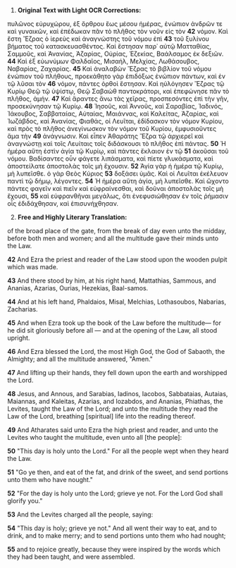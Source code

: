 1. **Original Text with Light OCR Corrections:**

πυλῶνος εὐρυχώρου, ἐξ ὄρθρου ἕως μέσου ἡμέρας, ἐνώπιον ἀνδρῶν
τε καὶ γυναικῶν, καὶ ἐπέδωκαν πᾶν τὸ πλῆθος τὸν νοῦν εἰς τὸν
**42** νόμον. Καὶ ἔστη Ἔζρας ὁ ἱερεὺς καὶ ἀναγνώστης τοῦ νόμου ἐπὶ
**43** τοῦ ξυλίνου βήματος τοῦ κατασκευασθέντος. Καὶ ἔστησαν παρ᾽
αὐτῷ Ματταθίας, Σαμμοῦς, καὶ Ἀνανίας, Ἀζαρίας, Οὐρίας, Ἑζεκίας, Βαάλσαμος ἐκ δεξιῶν.
**44** Καὶ ἐξ εὐωνύμων Φαλδαῖος, Μισαήλ, Μελχίας, Λωθάσουβος, Ναβαρίας, Ζαχαρίας.
**45** Καὶ ἀναλαβὼν Ἔζρας τὸ βιβλίον τοῦ νόμου ἐνώπιον τοῦ πλήθους, προεκάθητο γὰρ ἐπιδόξως ἐνώπιον πάντων, καὶ ἐν τῷ λῦσαι τὸν
**46** νόμον, πάντες ὀρθοὶ ἔστησαν. Καὶ ηὐλόγησεν Ἔζρας τῷ Κυρίῳ Θεῷ τῷ ὑψίστῳ, Θεῷ Σαβαὼθ παντοκράτορι, καὶ ἐπεφώνησε πᾶν τὸ πλῆθος, ἀμήν.
**47** Καὶ ἄραντες ἄνω τὰς χεῖρας, προσπεσόντες ἐπὶ τὴν γῆν, προσεκύνησαν τῷ Κυρίῳ.
**48** Ἰησοῦς, καὶ Ἀννοῦς, καὶ Σαραβίας, Ἰαδινός, Ἰάκουβος, Σαββαταίας, Αὐταίας, Μαιάννας, καὶ Καλείτας, Ἀζαρίας, καὶ Ἰωζάβδος, καὶ Ἀνανίας, Φιαθάς, οἱ Λευῖται, ἐδίδασκον τὸν νόμον Κυρίου, καὶ πρὸς τὸ πλῆθος ἀνεγίνωσκον τὸν νόμον τοῦ Κυρίου, ἐμφυσιοῦντες ἅμα τὴν
**49** ἀνάγνωσιν. Καὶ εἶπεν Ἀθαράτης Ἔζρα τῷ ἀρχιερεῖ καὶ ἀναγνώστῃ καὶ τοῖς Λευίταις τοῖς διδάσκουσι τὸ πλῆθος ἐπὶ πάντας.
**50** Ἡ ἡμέρα αὕτη ἐστὶν ἁγία τῷ Κυρίῳ, καὶ πάντες ἔκλαιον ἐν τῷ
**51** ἀκοῦσαι τοῦ νόμου. Βαδίσαντες οὖν φάγετε λιπάσματα, καὶ πίετε γλυκάσματα, καὶ ἀποστείλατε ἀποστολὰς τοῖς μὴ ἔχουσιν.
**52** Ἁγία γὰρ ἡ ἡμέρα τῷ Κυρίῳ, μὴ λυπεῖσθε. ὁ γὰρ Θεὸς Κύριος
**53** δοξάσει ὑμᾶς. Καὶ οἱ Λευῖται ἐκέλευον παντὶ τῷ δήμῳ, λέγοντες.
**54** Ἡ ἡμέρα αὕτη ἁγία, μὴ λυπεῖσθε. Καὶ ὤχοντο πάντες φαγεῖν καὶ
πιεῖν καὶ εὐφραίνεσθαι, καὶ δοῦναι ἀποστολὰς τοῖς μὴ ἔχουσι,
**55** καὶ εὐφρανθῆναι μεγάλως, ὅτι ἐνεφυσιώθησαν ἐν τοῖς ῥήμασιν οἷς
ἐδιδάχθησαν, καὶ ἐπισυνήχθησαν.

2. **Free and Highly Literary Translation:**

of the broad place of the gate, from the break of day even unto the midday, before both men and women; and all the multitude gave their minds unto the Law.

**42** And Ezra the priest and reader of the Law stood upon the wooden pulpit which was made.

**43** And there stood by him, at his right hand, Mattathias, Sammous, and Ananias, Azarias, Ourias, Hezekias, Baal-samos.

**44** And at his left hand, Phaldaios, Misal, Melchias, Lothasoubos, Nabarias, Zacharias.

**45** And when Ezra took up the book of the Law before the multitude— for he did sit gloriously before all — and at the opening of the Law, all stood upright.

**46** And Ezra blessed the Lord, the most High God, the God of Sabaoth, the Almighty; and all the multitude answered, "Amen."

**47** And lifting up their hands, they fell down upon the earth and worshipped the Lord.

**48** Jesus, and Annous, and Sarabias, Iadinos, Iacobos, Sabbataias, Autaias, Maiannas, and Kaleitas, Azarias, and Iozabdos, and Ananias, Phiathas, the Levites, taught the Law of the Lord; and unto the multitude they read the Law of the Lord, breathing [spiritual] life into the reading thereof.

**49** And Atharates said unto Ezra the high priest and reader, and unto the Levites who taught the multitude, even unto all [the people]:

**50** "This day is holy unto the Lord." For all the people wept when they heard the Law.

**51** "Go ye then, and eat of the fat, and drink of the sweet, and send portions unto them who have nought."

**52** "For the day is holy unto the Lord; grieve ye not. For the Lord God shall glorify you."

**53** And the Levites charged all the people, saying:

**54** "This day is holy; grieve ye not." And all went their way to eat, and to drink, and to make merry; and to send portions unto them who had nought;

**55** and to rejoice greatly, because they were inspired by the words which they had been taught, and were assembled.
